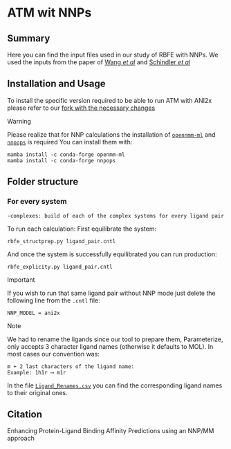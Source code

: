 # ATM wit NNPs
## Summary
Here you can find the input files used in our study of RBFE with NNPs. We used the inputs from the paper of [Wang _et al_](https://pubs.acs.org/doi/10.1021/ja512751q) and [Schindler _et al_](https://pubs.acs.org/doi/10.1021/acs.jcim.0c00900)

## Installation and Usage
To install the specific version required to be able to run ATM with ANI2x please refer to our [fork with the necessary changes](https://github.com/compsciencelab/AToM-OpenMM)
> [!WARNING]
> Please realize that for NNP calculations the installation of [`opennmm-ml`](https://github.com/openmm/openmm-ml) and [`nnpops`](https://github.com/openmm/NNPOps) is required
> You can install them with:
> ```
> mamba install -c conda-forge openmm-ml
> mamba install -c conda-forge nnpops
>```
## Folder structure
### For every system
```
-complexes: build of each of the complex systems for every ligand pair
```
To run each calculation:
First equilibrate the system:

```
rbfe_structprep.py ligand_pair.cntl
```
And once the system is successfully equilibrated you can run production:

```
rbfe_explicity.py ligand_pair.cntl
```

> [!IMPORTANT]
>If you wish to run that same ligand pair without NNP mode just delete the following line from the `.cntl` file:
> 
>```
> NNP_MODEL = ani2x
>```

> [!NOTE]
> We had to rename the ligands since our tool to prepare them, Parameterize, only accepts 3 character ligand names (otherwise it defaults to MOL). In most cases our convention was:
> ```
> m + 2 last characters of the ligand name:
> Example: 1h1r ⟶ m1r
> ```
> In the file [`Ligand_Renames.csv`](https://github.com/compsciencelab/ATM_benchmark/blob/main/ATM_With_NNPs/Ligand_Renames.csv) you can find the corresponding ligand names to their original ones.
## Citation
Enhancing Protein-Ligand Binding Affinity Predictions using an NNP/MM approach
